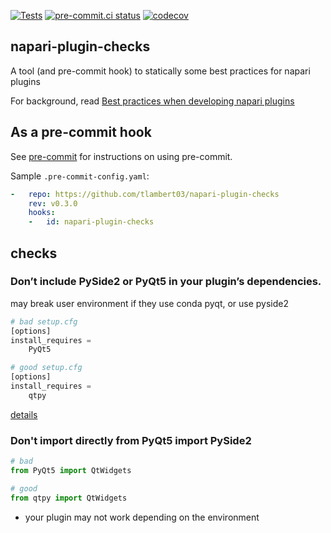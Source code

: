 [![Tests](https://github.com/tlambert03/napari-plugin-checks/actions/workflows/ci.yml/badge.svg)](https://github.com/tlambert03/napari-plugin-checks/actions/workflows/ci.yml)
[![pre-commit.ci status](https://results.pre-commit.ci/badge/github/tlambert03/napari-plugin-checks/main.svg)](https://results.pre-commit.ci/latest/github/tlambert03/napari-plugin-checks/main)
[![codecov](https://codecov.io/gh/tlambert03/napari-plugin-checks/branch/main/graph/badge.svg?token=yAH5X3lnpx)](https://codecov.io/gh/tlambert03/napari-plugin-checks)


## napari-plugin-checks

A tool (and pre-commit hook) to statically some best practices for napari plugins

For background, read [Best practices when developing napari plugins](https://napari.org/plugins/stable/best_practices.html)


## As a pre-commit hook

See [pre-commit](https://pre-commit.com/) for instructions on using pre-commit.

Sample `.pre-commit-config.yaml`:

```yaml
-   repo: https://github.com/tlambert03/napari-plugin-checks
    rev: v0.3.0
    hooks:
    -   id: napari-plugin-checks
```

## checks

### Don’t include PySide2 or PyQt5 in your plugin’s dependencies.

may break user environment if they use conda pyqt, or use pyside2

```python
# bad setup.cfg
[options]
install_requires =
    PyQt5
```

```python
# good setup.cfg
[options]
install_requires =
    qtpy
```

[details](https://napari.org/plugins/stable/best_practices.html#don-t-include-pyside2-or-pyqt5-in-your-plugin-s-dependencies)

### Don't import directly from PyQt5 import PySide2

```python
# bad
from PyQt5 import QtWidgets
```

```python
# good
from qtpy import QtWidgets
```

- your plugin may not work depending on the environment
